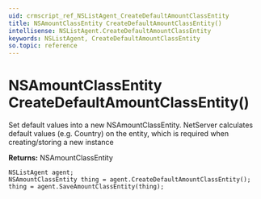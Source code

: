 ```yaml
---
uid: crmscript_ref_NSListAgent_CreateDefaultAmountClassEntity
title: NSAmountClassEntity CreateDefaultAmountClassEntity()
intellisense: NSListAgent.CreateDefaultAmountClassEntity
keywords: NSListAgent, CreateDefaultAmountClassEntity
so.topic: reference
---
```


# NSAmountClassEntity CreateDefaultAmountClassEntity()

Set default values into a new NSAmountClassEntity.
NetServer calculates default values (e.g. Country) on the entity, which is required when creating/storing a new instance

**Returns:** NSAmountClassEntity

```crmscript
NSListAgent agent;
NSAmountClassEntity thing = agent.CreateDefaultAmountClassEntity();
thing = agent.SaveAmountClassEntity(thing);
```

